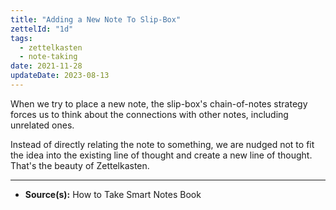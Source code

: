 ```yaml
---
title: "Adding a New Note To Slip-Box"
zettelId: "1d"
tags:
  - zettelkasten
  - note-taking
date: 2021-11-28
updateDate: 2023-08-13
---
```


When we try to place a new note, the slip-box's chain-of-notes strategy forces us to think about the connections with other notes, including unrelated ones.

Instead of directly relating the note to something, we are nudged not to fit the idea into the existing line of thought and create a new line of thought. That's the beauty of Zettelkasten.

---

- **Source(s):** How to Take Smart Notes Book
